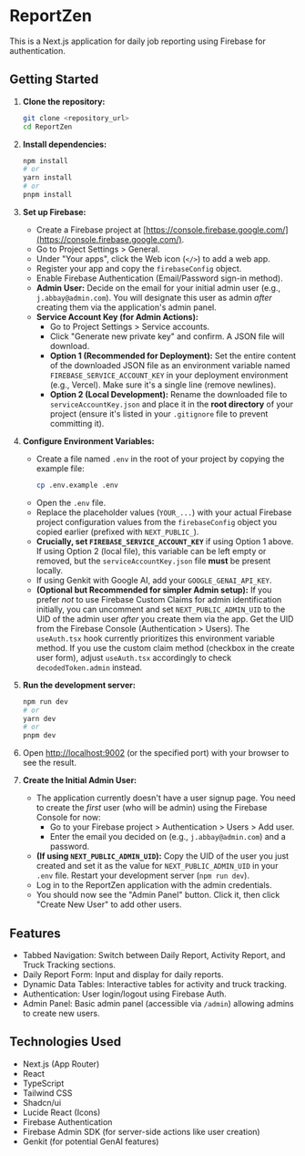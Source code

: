 
# ReportZen

This is a Next.js application for daily job reporting using Firebase for authentication.

## Getting Started

1.  **Clone the repository:**
    ```bash
    git clone <repository_url>
    cd ReportZen
    ```

2.  **Install dependencies:**
    ```bash
    npm install
    # or
    yarn install
    # or
    pnpm install
    ```

3.  **Set up Firebase:**
    *   Create a Firebase project at [https://console.firebase.google.com/](https://console.firebase.google.com/).
    *   Go to Project Settings > General.
    *   Under "Your apps", click the Web icon (`</>`) to add a web app.
    *   Register your app and copy the `firebaseConfig` object.
    *   Enable Firebase Authentication (Email/Password sign-in method).
    *   **Admin User:** Decide on the email for your initial admin user (e.g., `j.abbay@admin.com`). You will designate this user as admin *after* creating them via the application's admin panel.
    *   **Service Account Key (for Admin Actions):**
        *   Go to Project Settings > Service accounts.
        *   Click "Generate new private key" and confirm. A JSON file will download.
        *   **Option 1 (Recommended for Deployment):** Set the entire content of the downloaded JSON file as an environment variable named `FIREBASE_SERVICE_ACCOUNT_KEY` in your deployment environment (e.g., Vercel). Make sure it's a single line (remove newlines).
        *   **Option 2 (Local Development):** Rename the downloaded file to `serviceAccountKey.json` and place it in the **root directory** of your project (ensure it's listed in your `.gitignore` file to prevent committing it).

4.  **Configure Environment Variables:**
    *   Create a file named `.env` in the root of your project by copying the example file:
        ```bash
        cp .env.example .env
        ```
    *   Open the `.env` file.
    *   Replace the placeholder values (`YOUR_...`) with your actual Firebase project configuration values from the `firebaseConfig` object you copied earlier (prefixed with `NEXT_PUBLIC_`).
    *   **Crucially, set `FIREBASE_SERVICE_ACCOUNT_KEY`** if using Option 1 above. If using Option 2 (local file), this variable can be left empty or removed, but the `serviceAccountKey.json` file **must** be present locally.
    *   If using Genkit with Google AI, add your `GOOGLE_GENAI_API_KEY`.
    *   **(Optional but Recommended for simpler Admin setup):** If you prefer *not* to use Firebase Custom Claims for admin identification initially, you can uncomment and set `NEXT_PUBLIC_ADMIN_UID` to the UID of the admin user *after* you create them via the app. Get the UID from the Firebase Console (Authentication > Users). The `useAuth.tsx` hook currently prioritizes this environment variable method. If you use the custom claim method (checkbox in the create user form), adjust `useAuth.tsx` accordingly to check `decodedToken.admin` instead.

5.  **Run the development server:**
    ```bash
    npm run dev
    # or
    yarn dev
    # or
    pnpm dev
    ```

6.  Open [http://localhost:9002](http://localhost:9002) (or the specified port) with your browser to see the result.

7.  **Create the Initial Admin User:**
    *   The application currently doesn't have a user signup page. You need to create the *first* user (who will be admin) using the Firebase Console for now:
        *   Go to your Firebase project > Authentication > Users > Add user.
        *   Enter the email you decided on (e.g., `j.abbay@admin.com`) and a password.
    *   **(If using `NEXT_PUBLIC_ADMIN_UID`):** Copy the UID of the user you just created and set it as the value for `NEXT_PUBLIC_ADMIN_UID` in your `.env` file. Restart your development server (`npm run dev`).
    *   Log in to the ReportZen application with the admin credentials.
    *   You should now see the "Admin Panel" button. Click it, then click "Create New User" to add other users.

## Features

*   Tabbed Navigation: Switch between Daily Report, Activity Report, and Truck Tracking sections.
*   Daily Report Form: Input and display for daily reports.
*   Dynamic Data Tables: Interactive tables for activity and truck tracking.
*   Authentication: User login/logout using Firebase Auth.
*   Admin Panel: Basic admin panel (accessible via `/admin`) allowing admins to create new users.

## Technologies Used

*   Next.js (App Router)
*   React
*   TypeScript
*   Tailwind CSS
*   Shadcn/ui
*   Lucide React (Icons)
*   Firebase Authentication
*   Firebase Admin SDK (for server-side actions like user creation)
*   Genkit (for potential GenAI features)
